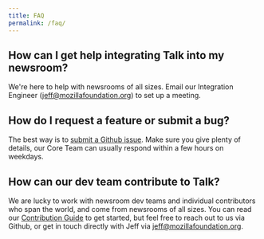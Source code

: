 ```yaml
---
title: FAQ
permalink: /faq/
---
```


## How can I get help integrating Talk into my newsroom?

We're here to help with newsrooms of all sizes. Email our Integration Engineer
([jeff@mozillafoundation.org](mailto:jeff@mozillafoundation.org)) to set up a meeting.

## How do I request a feature or submit a bug?

The best way is to [submit a Github issue](https://github.com/coralproject/talk/issues). Make sure you give plenty of details, our Core Team can usually respond within a few hours on weekdays.

## How can our dev team contribute to Talk?

We are lucky to work with newsroom dev teams and individual contributors who span the world, and come from newsrooms of all sizes. You can read our [Contribution Guide](https://github.com/coralproject/talk/blob/master/CONTRIBUTING.md) to get started, but feel free to reach out to us via Github, or get in touch directly with Jeff via jeff@mozillafoundation.org.
